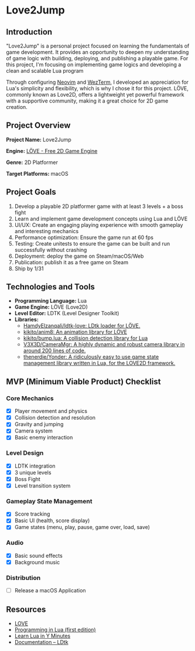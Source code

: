 # Love2Jump

## Introduction

"Love2Jump" is a personal project focused on learning the fundamentals of game development. It provides an opportunity to deepen my understanding of game logic with building, deploying, and publishing a playable game. For this project, I'm focusing on implementing game logics and developing a clean and scalable Lua program

Through configuring [Neovim](https://neovim.io/) and [WezTerm](https://wezfurlong.org/wezterm/index.html), I developed an appreciation for Lua's simplicity and flexibility, which is why I chose it for this project. LÖVE, commonly known as Love2D, offers a lightweight yet powerful framework with a supportive community, making it a great choice for 2D game creation.

## Project Overview

**Project Name:** Love2Jump

**Engine:** [LÖVE - Free 2D Game Engine](https://love2d.org/)

**Genre:** 2D Platformer

**Target Platforms:** macOS

## Project Goals

1. Develop a playable 2D platformer game with at least 3 levels + a boss fight
2. Learn and implement game development concepts using Lua and LÖVE
3. UI/UX: Create an engaging playing experience with smooth gameplay and interesting mechanics
4. Performance optimization: Ensure the game run at 60 fps
5. Testing: Create unitests to ensure the game can be built and run successfully without crashing
6. Deployment: deploy the game on Steam/macOS/Web
7. Publication: publish it as a free game on Steam
8. Ship by 1/31

## Technologies and Tools

- **Programming Language:** Lua
- **Game Engine:** LÖVE (Love2D)
- **Level Editor:** LDTK (Level Designer Toolkit)
- **Libraries:**
  - [HamdyElzanqali/ldtk-love: LDtk loader for LÖVE.](https://github.com/HamdyElzanqali/ldtk-love)
  - [kikito/anim8: An animation library for LÖVE](https://github.com/kikito/anim8)
  - [kikito/bump.lua: A collision detection library for Lua](https://github.com/kikito/bump.lua)
  - [V3X3D/CameraMgr: A highly dynamic and robust camera library in around 200 lines of code.](https://gitlab.com/V3X3D/love-libs/-/tree/master/CameraMgr)
  - [thenerdie/Yonder: A ridiculously easy to use game state management library written in Lua, for the LOVE2D framework.](https://github.com/thenerdie/Yonder)

## MVP (Minimum Viable Product) Checklist

### Core Mechanics

- [x] Player movement and physics
- [x] Collision detection and resolution
- [x] Gravity and jumping
- [x] Camera system
- [x] Basic enemy interaction

### Level Design

- [x] LDTK integration
- [x] 3 unique levels
- [x] Boss Fight
- [x] Level transition system

### Gameplay State Management

- [x] Score tracking
- [x] Basic UI (health, score display)
- [x] Game states (menu, play, pause, game over, load, save)

### Audio

- [x] Basic sound effects
- [x] Background music

### Distribution

- [ ] Release a macOS Application

## Resources

- [LOVE](https://love2d.org/wiki/Main_Page)
- [Programming in Lua (first edition)](https://www.lua.org/pil/contents.html)
- [Learn Lua in Y Minutes](https://learnxinyminutes.com/docs/lua/)
- [Documentation – LDtk](https://ldtk.io/docs/)
